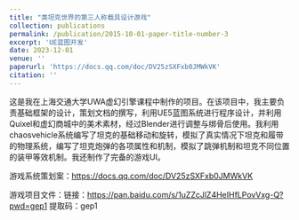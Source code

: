 ```yaml
---
title: "类坦克世界的第三人称载具设计游戏"
collection: publications
permalink: /publication/2015-10-01-paper-title-number-3
excerpt: 'UE蓝图开发'
date: 2023-12-01
venue: ''
paperurl: 'https://docs.qq.com/doc/DV25zSXFxb0JMWkVK'
citation: ''
---
```


这是我在上海交通大学UWA虚幻引擎课程中制作的项目。在该项目中，我主要负责基础框架的设计，策划文档的撰写，利用UE5蓝图系统进行程序设计，并利用Quixel和虚幻商城中的美术素材，经过Blender进行调整与绑骨后使用。我利用chaosvehicle系统编写了坦克的基础移动和旋转，模拟了真实情况下坦克和履带的物理系统，编写了坦克炮弹的各项属性和机制，模拟了跳弹机制和坦克不同位置的装甲等效机制。我还制作了完备的游戏UI。  

游戏系统策划案：https://docs.qq.com/doc/DV25zSXFxb0JMWkVK  

游戏项目文件：链接：https://pan.baidu.com/s/1uZZcJlZ4HeIHfLPovVxg-Q?pwd=gep1   提取码：gep1 

